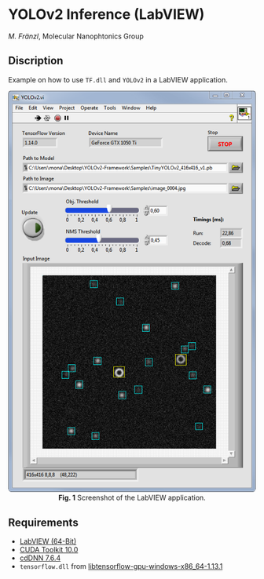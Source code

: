 # YOLOv2 Inference (LabVIEW)

*M. Fränzl*, Molecular Nanophtonics Group

## Discription

Example on how to use `TF.dll` and `YOLOv2` in a LabVIEW application.

<p align="center">
  <img src="../Resources/YOLOv2-LabVIEW-Screenshot.png" width=550> <br>
  <b>Fig. 1</b> Screenshot of the LabVIEW application.
</p>


## Requirements 

- [LabVIEW (64-Bit)](https://www.ni.com/en-us/support/downloads/software-products/download.labview.html)
- [CUDA Toolkit 10.0](https://developer.nvidia.com/cuda-10.0-download-archive)
- [cdDNN 7.6.4](https://developer.nvidia.com/rdp/cudnn-archive)
- `tensorflow.dll` from [libtensorflow-gpu-windows-x86_64-1.13.1](https://storage.googleapis.com/tensorflow/libtensorflow/libtensorflow-gpu-windows-x86_64-1.13.1.zip)


